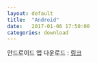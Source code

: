 ```yaml
---
layout: default
title:  "Android"
date:   2017-01-06 17:50:00
categories: download
---
```


안드로이드 앱 다운로드 : [링크][link1]

[link1]: https://play.google.com/store